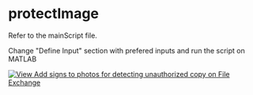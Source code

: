 # protectImage
Refer to the mainScript file.

Change "Define Input" section with prefered inputs and run the script on MATLAB

[![View Add signs to photos for detecting unauthorized copy on File Exchange](https://www.mathworks.com/matlabcentral/images/matlab-file-exchange.svg)](https://jp.mathworks.com/matlabcentral/fileexchange/74239-add-signs-to-photos-for-detecting-unauthorized-copy)
